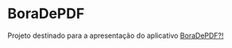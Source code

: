 # BoraDePDF
Projeto destinado para a apresentação do aplicativo [BoraDePDF?!](boradepdf.glide.page)
